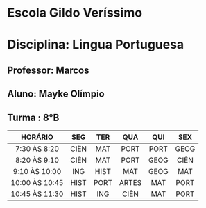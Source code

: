 # Escola Gildo Veríssimo
# Disciplina: Lingua Portuguesa
## Professor: Marcos
## Aluno: Mayke Olímpio
## Turma : 8°B

|HORÁRIO|SEG|TER|QUA|QUI|SEX|
|:--:|:--:|:--:|:--:|:--:|:--:|
7:30 ÀS 8:20|CIÊN|MAT|PORT|PORT|GEOG|
8:20 ÀS 9:10|CIÊN|MAT|PORT|GEOG|CIÊN|
9:10 ÀS 10:00|ING|HIST|MAT|GEOG|MAT|
10:00 ÀS 10:45|HIST|PORT|ARTES|MAT|PORT|
10:45 ÀS 11:30|HIST|ING|CIÊN|MAT|PORT|